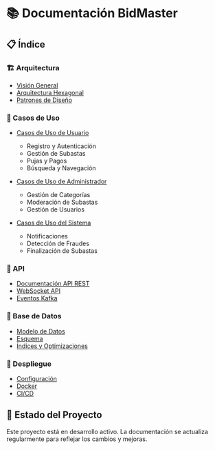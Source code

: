 # 📚 Documentación BidMaster

## 📋 Índice

### 🏗 Arquitectura
- [Visión General](architecture/overview.md)
- [Arquitectura Hexagonal](architecture/hexagonal.md)
- [Patrones de Diseño](architecture/patterns.md)

### 📝 Casos de Uso
- [Casos de Uso de Usuario](use-cases/user/README.md)
  - Registro y Autenticación
  - Gestión de Subastas
  - Pujas y Pagos
  - Búsqueda y Navegación

- [Casos de Uso de Administrador](use-cases/admin/README.md)
  - Gestión de Categorías
  - Moderación de Subastas
  - Gestión de Usuarios

- [Casos de Uso del Sistema](use-cases/system/README.md)
  - Notificaciones
  - Detección de Fraudes
  - Finalización de Subastas

### 🔌 API
- [Documentación API REST](api/rest.md)
- [WebSocket API](api/websocket.md)
- [Eventos Kafka](api/kafka.md)

### 💾 Base de Datos
- [Modelo de Datos](database/model.md)
- [Esquema](database/schema.md)
- [Índices y Optimizaciones](database/optimization.md)

### 🚀 Despliegue
- [Configuración](deployment/configuration.md)
- [Docker](deployment/docker.md)
- [CI/CD](deployment/cicd.md)

## 🔄 Estado del Proyecto

Este proyecto está en desarrollo activo. La documentación se actualiza regularmente para reflejar los cambios y mejoras.
